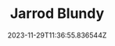 ---
title: "Jarrod Blundy"
category: "IndieWeb & Personal Blogs"
site_url: https://heydingus.net
feed_url: https://heydingus.net/feed.rss
date: 2023-11-29T11:36:55.836544Z
domain: heydingus.net

---